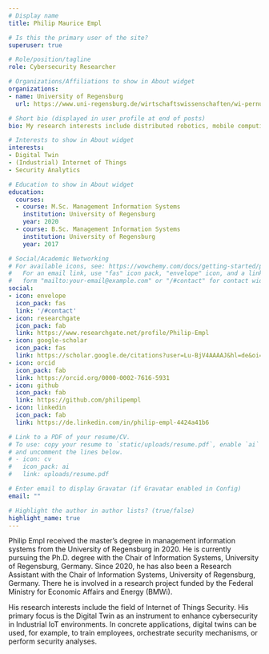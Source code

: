 ```yaml
---
# Display name
title: Philip Maurice Empl

# Is this the primary user of the site?
superuser: true

# Role/position/tagline
role: Cybersecurity Researcher

# Organizations/Affiliations to show in About widget
organizations:
- name: University of Regensburg
  url: https://www.uni-regensburg.de/wirtschaftswissenschaften/wi-pernul/startseite/index.html

# Short bio (displayed in user profile at end of posts)
bio: My research interests include distributed robotics, mobile computing and programmable matter.

# Interests to show in About widget
interests:
- Digital Twin
- (Industrial) Internet of Things
- Security Analytics

# Education to show in About widget
education:
  courses:
  - course: M.Sc. Management Information Systems
    institution: University of Regensburg
    year: 2020
  - course: B.Sc. Management Information Systems
    institution: University of Regensburg
    year: 2017

# Social/Academic Networking
# For available icons, see: https://wowchemy.com/docs/getting-started/page-builder/#icons
#   For an email link, use "fas" icon pack, "envelope" icon, and a link in the
#   form "mailto:your-email@example.com" or "/#contact" for contact widget.
social:
- icon: envelope
  icon_pack: fas
  link: '/#contact'
- icon: researchgate
  icon_pack: fab
  link: https://www.researchgate.net/profile/Philip-Empl
- icon: google-scholar
  icon_pack: fas
  link: https://scholar.google.de/citations?user=Lu-BjV4AAAAJ&hl=de&oi=ao
- icon: orcid
  icon_pack: fab
  link: https://orcid.org/0000-0002-7616-5931
- icon: github
  icon_pack: fab
  link: https://github.com/philipempl
- icon: linkedin
  icon_pack: fab
  link: https://de.linkedin.com/in/philip-empl-4424a41b6

# Link to a PDF of your resume/CV.
# To use: copy your resume to `static/uploads/resume.pdf`, enable `ai` icons in `params.toml`,
# and uncomment the lines below.
# - icon: cv
#   icon_pack: ai
#   link: uploads/resume.pdf

# Enter email to display Gravatar (if Gravatar enabled in Config)
email: ""

# Highlight the author in author lists? (true/false)
highlight_name: true
---
```


Philip Empl received the master’s degree in management information systems from the University of Regensburg in 2020. He is currently pursuing the Ph.D. degree with the Chair of Information Systems, University of Regensburg, Germany. Since 2020, he has also been a Research Assistant with the Chair of Information Systems, University of Regensburg, Germany. There he is involved in a research project funded by the Federal Ministry for Economic Affairs and Energy (BMWi).

His research interests include the field of Internet of Things Security. His primary focus is the Digital Twin as an instrument to enhance cybersecurity in Industrial IoT environments. In concrete applications, digital twins can be used, for example, to train employees, orchestrate security mechanisms, or perform security analyses.
